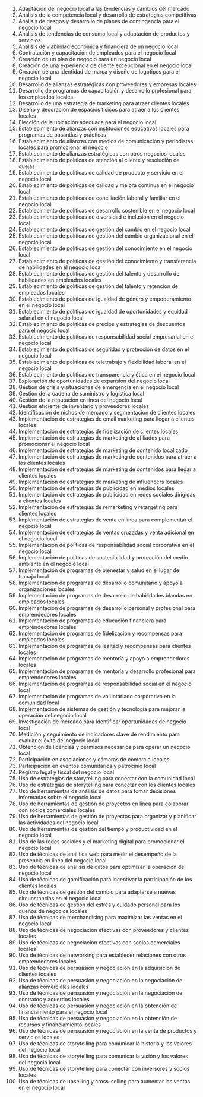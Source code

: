 01. Adaptación del negocio local a las tendencias y cambios del mercado
02. Análisis de la competencia local y desarrollo de estrategias competitivas
03. Análisis de riesgos y desarrollo de planes de contingencia para el negocio local
04. Análisis de tendencias de consumo local y adaptación de productos y servicios
05. Análisis de viabilidad económica y financiera de un negocio local
06. Contratación y capacitación de empleados para el negocio local
07. Creación de un plan de negocio para un negocio local
08. Creación de una experiencia de cliente excepcional en el negocio local
09. Creación de una identidad de marca y diseño de logotipos para el negocio local
10. Desarrollo de alianzas estratégicas con proveedores y empresas locales
11. Desarrollo de programas de capacitación y desarrollo profesional para los empleados locales
12. Desarrollo de una estrategia de marketing para atraer clientes locales
13. Diseño y decoración de espacios físicos para atraer a los clientes locales
14. Elección de la ubicación adecuada para el negocio local
15. Establecimiento de alianzas con instituciones educativas locales para programas de pasantías y prácticas
16. Establecimiento de alianzas con medios de comunicación y periodistas locales para promocionar el negocio
17. Establecimiento de alianzas estratégicas con otros negocios locales
18. Establecimiento de políticas de atención al cliente y resolución de quejas
19. Establecimiento de políticas de calidad de producto y servicio en el negocio local
20. Establecimiento de políticas de calidad y mejora continua en el negocio local
21. Establecimiento de políticas de conciliación laboral y familiar en el negocio local
22. Establecimiento de políticas de desarrollo sostenible en el negocio local
23. Establecimiento de políticas de diversidad e inclusión en el negocio local
24. Establecimiento de políticas de gestión del cambio en el negocio local
25. Establecimiento de políticas de gestión del cambio organizacional en el negocio local
26. Establecimiento de políticas de gestión del conocimiento en el negocio local
27. Establecimiento de políticas de gestión del conocimiento y transferencia de habilidades en el negocio local
28. Establecimiento de políticas de gestión del talento y desarrollo de habilidades en empleados locales
29. Establecimiento de políticas de gestión del talento y retención de empleados locales
30. Establecimiento de políticas de igualdad de género y empoderamiento en el negocio local
31. Establecimiento de políticas de igualdad de oportunidades y equidad salarial en el negocio local
32. Establecimiento de políticas de precios y estrategias de descuentos para el negocio local
33. Establecimiento de políticas de responsabilidad social empresarial en el negocio local
34. Establecimiento de políticas de seguridad y protección de datos en el negocio local
35. Establecimiento de políticas de teletrabajo y flexibilidad laboral en el negocio local
36. Establecimiento de políticas de transparencia y ética en el negocio local
37. Exploración de oportunidades de expansión del negocio local
38. Gestión de crisis y situaciones de emergencia en el negocio local
39. Gestión de la cadena de suministro y logística local
40. Gestión de la reputación en línea del negocio local
41. Gestión eficiente de inventario y proveedores locales
42. Identificación de nichos de mercado y segmentación de clientes locales
43. Implementación de estrategias de email marketing para llegar a clientes locales
44. Implementación de estrategias de fidelización de clientes locales
45. Implementación de estrategias de marketing de afiliados para promocionar el negocio local
46. Implementación de estrategias de marketing de contenido localizado
47. Implementación de estrategias de marketing de contenidos para atraer a los clientes locales
48. Implementación de estrategias de marketing de contenidos para llegar a clientes locales
49. Implementación de estrategias de marketing de influencers locales
50. Implementación de estrategias de publicidad en medios locales
51. Implementación de estrategias de publicidad en redes sociales dirigidas a clientes locales
52. Implementación de estrategias de remarketing y retargeting para clientes locales
53. Implementación de estrategias de venta en línea para complementar el negocio local
54. Implementación de estrategias de ventas cruzadas y venta adicional en el negocio local
55. Implementación de políticas de responsabilidad social corporativa en el negocio local
56. Implementación de políticas de sostenibilidad y protección del medio ambiente en el negocio local
57. Implementación de programas de bienestar y salud en el lugar de trabajo local
58. Implementación de programas de desarrollo comunitario y apoyo a organizaciones locales
59. Implementación de programas de desarrollo de habilidades blandas en empleados locales
60. Implementación de programas de desarrollo personal y profesional para emprendedores locales
61. Implementación de programas de educación financiera para emprendedores locales
62. Implementación de programas de fidelización y recompensas para empleados locales
63. Implementación de programas de lealtad y recompensas para clientes locales
64. Implementación de programas de mentoría y apoyo a emprendedores locales
65. Implementación de programas de mentoría y desarrollo profesional para emprendedores locales
66. Implementación de programas de responsabilidad social en el negocio local
67. Implementación de programas de voluntariado corporativo en la comunidad local
68. Implementación de sistemas de gestión y tecnología para mejorar la operación del negocio local
69. Investigación de mercado para identificar oportunidades de negocio local
70. Medición y seguimiento de indicadores clave de rendimiento para evaluar el éxito del negocio local
71. Obtención de licencias y permisos necesarios para operar un negocio local
72. Participación en asociaciones y cámaras de comercio locales
73. Participación en eventos comunitarios y patrocinio local
74. Registro legal y fiscal del negocio local
75. Uso de estrategias de storytelling para conectar con la comunidad local
76. Uso de estrategias de storytelling para conectar con los clientes locales
77. Uso de herramientas de análisis de datos para tomar decisiones informadas sobre el negocio local
78. Uso de herramientas de gestión de proyectos en línea para colaborar con socios comerciales locales
79. Uso de herramientas de gestión de proyectos para organizar y planificar las actividades del negocio local
80. Uso de herramientas de gestión del tiempo y productividad en el negocio local
81. Uso de las redes sociales y el marketing digital para promocionar el negocio local
82. Uso de técnicas de analítica web para medir el desempeño de la presencia en línea del negocio local
83. Uso de técnicas de análisis de datos para optimizar la operación del negocio local
84. Uso de técnicas de gamificación para incentivar la participación de los clientes locales
85. Uso de técnicas de gestión del cambio para adaptarse a nuevas circunstancias en el negocio local
86. Uso de técnicas de gestión del estrés y cuidado personal para los dueños de negocios locales
87. Uso de técnicas de merchandising para maximizar las ventas en el negocio local
88. Uso de técnicas de negociación efectivas con proveedores y clientes locales
89. Uso de técnicas de negociación efectivas con socios comerciales locales
90. Uso de técnicas de networking para establecer relaciones con otros emprendedores locales
91. Uso de técnicas de persuasión y negociación en la adquisición de clientes locales
92. Uso de técnicas de persuasión y negociación en la negociación de alianzas comerciales locales
93. Uso de técnicas de persuasión y negociación en la negociación de contratos y acuerdos locales
94. Uso de técnicas de persuasión y negociación en la obtención de financiamiento para el negocio local
95. Uso de técnicas de persuasión y negociación en la obtención de recursos y financiamiento locales
96. Uso de técnicas de persuasión y negociación en la venta de productos y servicios locales
97. Uso de técnicas de storytelling para comunicar la historia y los valores del negocio local
98. Uso de técnicas de storytelling para comunicar la visión y los valores del negocio local
99. Uso de técnicas de storytelling para conectar con inversores y socios locales
100. Uso de técnicas de upselling y cross-selling para aumentar las ventas en el negocio local